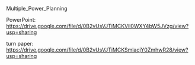 Multiple_Power_Planning

PowerPoint: https://drive.google.com/file/d/0B2vUsVJTiMCKVll0WXY4bW5JVzg/view?usp=sharing


turn paper: https://drive.google.com/file/d/0B2vUsVJTiMCKSmlacjY0ZmhwR28/view?usp=sharing
